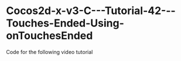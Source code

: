 Cocos2d-x-v3-C---Tutorial-42---Touches-Ended-Using-onTouchesEnded
=================================================================

Code for the following video tutorial 
